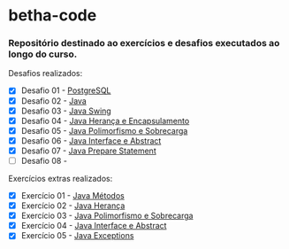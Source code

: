 # betha-code

### Repositório destinado ao exercícios e desafios executados ao longo do curso.


Desafios realizados:
- [X] Desafio 01 - [PostgreSQL](desafio/1/)
- [X] Desafio 02 - [Java](desafio/2/)
- [X] Desafio 03 - [Java Swing](desafio/3/)
- [X] Desafio 04 - [Java Herança e Encapsulamento](desafio/4/)
- [X] Desafio 05 - [Java Polimorfismo e Sobrecarga](desafio/5/)
- [X] Desafio 06 - [Java Interface e Abstract](desafio/6/)
- [X] Desafio 07 - [Java Prepare Statement](desafio/7/)
- [ ] Desafio 08 - 

Exercícios extras realizados:
- [X] Exercício 01 - [Java Métodos](extra/1/)
- [X] Exercício 02 - [Java Herança](extra/2/)
- [X] Exercício 03 - [Java Polimorfismo e Sobrecarga](extra/3/)
- [X] Exercício 04 - [Java Interface e Abstract](extra/4/)
- [X] Exercício 05 - [Java Exceptions](extra/5/)
